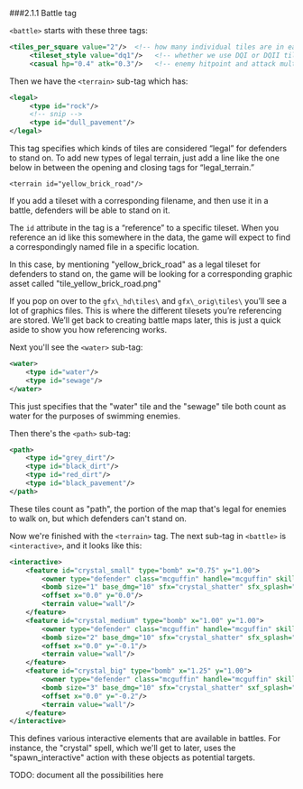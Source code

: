###2.1.1 Battle tag

```<battle>``` starts with these three tags:

```xml
<tiles_per_square value="2"/>  <!-- how many individual tiles are in each battle square -->
     <tileset_style value="dq1"/>   <!-- whether we use DQI or DQII tileset format -->
     <casual hp="0.4" atk="0.3"/>   <!-- enemy hitpoint and attack multiplier for casual mode -->
```

Then we have the `<terrain>` sub-tag which has:
```xml
<legal>                         
     <type id="rock"/>            
     <!-- snip -->
     <type id="dull_pavement"/>
</legal>
```

This tag specifies which kinds of tiles are considered “legal” for defenders to stand on. To add new types of legal terrain, just add a line like the one below in between the opening and closing tags for “legal_terrain.”

`<terrain id="yellow_brick_road"/>`

If you add a tileset with a corresponding filename, and then use it in a battle, defenders will be able to stand on it.

The `id` attribute in the tag is a “reference” to a specific tileset. When you reference an id like this somewhere in the data, the game will expect to find a correspondingly named file in a specific location.

In this case, by mentioning "yellow_brick_road" as a legal tileset for defenders to stand on, the game will be looking for a corresponding graphic asset called "tile_yellow_brick_road.png"

If you pop on over to the `gfx\_hd\tiles\` and `gfx\_orig\tiles\` you’ll see a lot of graphics files. This is where the different tilesets you’re referencing are stored. We’ll get back to creating battle maps later, this is just a quick aside to show you how referencing works.

Next you'll see the `<water>` sub-tag:
```xml
<water>
	<type id="water"/>
	<type id="sewage"/>
</water>
```

This just specifies that the "water" tile and the "sewage" tile both count as water for the purposes of swimming enemies.

Then there's the `<path>` sub-tag:

```xml
<path>
	<type id="grey_dirt"/>
	<type id="black_dirt"/>
	<type id="red_dirt"/>
	<type id="black_pavement"/>
</path>
```

These tiles count as "path", the portion of the map that's legal for enemies to walk on, but which defenders can't stand on.

Now we're finished with the `<terrain>` tag. The next sub-tag in `<battle>` is `<interactive>`, and it looks like this:

```xml
<interactive>
	<feature id="crystal_small" type="bomb" x="0.75" y="1.00">
		<owner type="defender" class="mcguffin" handle="mcguffin" skill="crystal" />
		<bomb size="1" base_dmg="10" sfx="crystal_shatter" sfx_splash="small_explosion"/>
		<offset x="0.0" y="0.0"/>
		<terrain value="wall"/>
	</feature>
	<feature id="crystal_medium" type="bomb" x="1.00" y="1.00">
		<owner type="defender" class="mcguffin" handle="mcguffin" skill="crystal" />
		<bomb size="2" base_dmg="10" sfx="crystal_shatter" sfx_splash="medium_explosion"/>
		<offset x="0.0" y="-0.1"/>
		<terrain value="wall"/>
	</feature>
	<feature id="crystal_big" type="bomb" x="1.25" y="1.00">
		<owner type="defender" class="mcguffin" handle="mcguffin" skill="crystal" />
		<bomb size="3" base_dmg="10" sfx="crystal_shatter" sxf_splash="big_explosion"/>
		<offset x="0.0" y="-0.2"/>
		<terrain value="wall"/>
	</feature>
</interactive>
```

This defines various interactive elements that are available in battles. For instance, the "crystal" spell, which we'll get to later, uses the "spawn_interactive" action with these objects as potential targets.

TODO: document all the possibilities here

